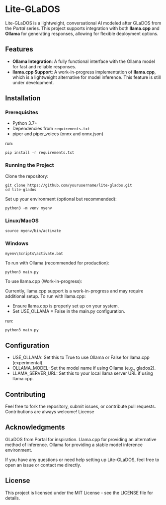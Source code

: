 # Lite-GLaDOS

Lite-GLaDOS is a lightweight, conversational AI modeled after GLaDOS from the *Portal* series. This project supports integration with both **llama.cpp** and **Ollama** for generating responses, allowing for flexible deployment options. 

## Features

- **Ollama Integration**: A fully functional interface with the Ollama model for fast and reliable responses.
- **llama.cpp Support**: A work-in-progress implementation of **llama.cpp**, which is a lightweight alternative for model inference. This feature is still under development.

## Installation

### Prerequisites

- Python 3.7+
- Dependencies from `requirements.txt`
- piper and piper_voices (onnx and onnx.json)

run:

    pip install -r requirements.txt

### Running the Project

Clone the repository:

    git clone https://github.com/yourusername/lite-glados.git
    cd lite-glados

Set up your environment (optional but recommended):

    python3 -m venv myenv

### Linux/MacOS
    source myenv/bin/activate 
### Windows
    myenv\Scripts\activate.bat

To run with Ollama (recommended for production):

    python3 main.py

To use llama.cpp (Work-in-progress):

Currently, llama.cpp support is a work-in-progress and may require additional setup. To run with llama.cpp:

- Ensure llama.cpp is properly set up on your system.
- Set USE_OLLAMA = False in the main.py configuration.

run:

    python3 main.py

## Configuration

- USE_OLLAMA: Set this to True to use Ollama or False for llama.cpp (experimental).
- OLLAMA_MODEL: Set the model name if using Ollama (e.g., glados2).
- LLAMA_SERVER_URL: Set this to your local llama server URL if using llama.cpp.

## Contributing

Feel free to fork the repository, submit issues, or contribute pull requests. Contributions are always welcome!
License

## Acknowledgments
GLaDOS from Portal for inspiration.
Llama.cpp for providing an alternative method of inference.
Ollama for providing a stable model inference environment.

If you have any questions or need help setting up Lite-GLaDOS, feel free to open an issue or contact me directly.

## License

This project is licensed under the MIT License - see the LICENSE file for details.
